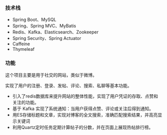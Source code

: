 ### 技术栈

- Spring Boot、MySQL
- Spring、Spring MVC、MyBatis
- Redis、Kafka、Elasticsearch、Zookeeper
- Spring Security、Spring Actuator
- Caffeine
- Thymeleaf

### 功能

这个项目主要是用于社交的网站，类似于微博。

实现了用户的注册、登录、发帖、评论、搜索、私聊等基本功能。

- 引入了redis数据库来提升网站的整体性能，实现了用户凭证的存取、点赞和关注的功能。
- 基于 Kafka 实现了系统通知：当用户获得点赞、评论或关注后得到通知。
- 用ES存储标题和文章，实现对博客的全文搜索，准确匹配搜索结果，并高亮显示关键词
- 利用Quartz定时任务定期计算帖子的分数，并在页面上展现热帖排行榜。
